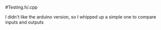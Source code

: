 #Testing.h/.cpp

I didn't like the arduino version, so I whipped up a simple one to compare inputs and outputs

